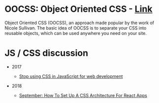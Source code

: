 # OOCSS: Object Oriented CSS - [Link](https://github.com/stubbornella/oocss/wiki)
Object Oriented CSS (OOCSS), an approach made popular by the work of Nicole Sullivan. The basic idea of OOCSS is to separate your CSS into reusable objects, which can be used anywhere you need on your site. 

# JS / CSS discussion

* 2017
    * [Stop using CSS in JavaScript for web development](https://medium.com/@gajus/stop-using-css-in-javascript-for-web-development-fa32fb873dcc)

* 2018
    * [September: How To Set Up A CSS Architecture For React Apps](https://medium.com/@markmuskardin/intro-to-css-architecture-for-react-apps-da0ec1753c86)

